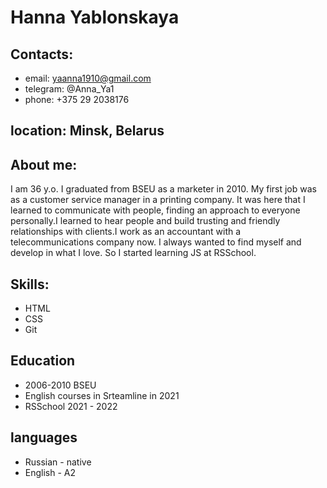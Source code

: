 # Hanna Yablonskaya
## Contacts:
* email: yaanna1910@gmail.com
* telegram: @Anna_Ya1
* phone: +375 29 2038176
## location: Minsk, Belarus
## About me:
I am 36 y.o. I graduated from BSEU as a marketer in 2010. My first job was as a customer service manager in a printing company. It was here that I learned to communicate with people, finding an approach to everyone personally.I learned to hear people and build trusting and friendly relationships with clients.I work as an accountant with a telecommunications company now. I always wanted to find myself and develop in what I love. So I started learning JS at RSSchool.
## Skills:
* HTML
* CSS
* Git
## Education
* 2006-2010 BSEU
* English courses in Srteamline in 2021
* RSSchool 2021 - 2022
## languages
* Russian - native 
* English - A2
